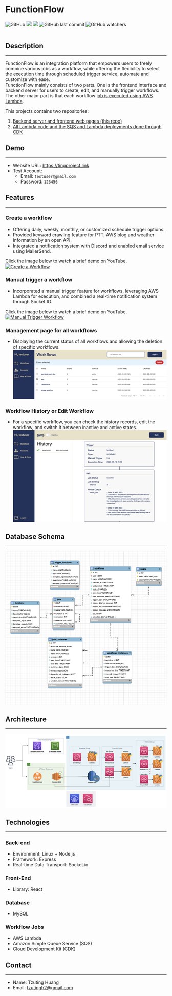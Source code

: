 # FunctionFlow
<div>
  <img alt="GitHub" src="https://img.shields.io/github/license/tzutingspace/functionflow">
  <img src="https://img.shields.io/github/languages/count/tzutingspace/functionflow">
  <img src="https://img.shields.io/github/languages/top/tzutingspace/functionflow">
  <img alt="GitHub last commit" src="https://img.shields.io/github/last-commit/tzutingspace/functionflow">
  <img alt="GitHub watchers" src="https://img.shields.io/github/watchers/tzutingspace/functionflow?style=social">
</div>
<br>

## Description
***
FunctionFlow is an integration platform that empowers users to freely combine various jobs as a workflow, while offering the flexibility to select the execution time through scheduled trigger service, automate and customize with ease.   
FunctionFlow mainly consists of two parts. One is the frontend interface and backend server for users to create, edit, and manually trigger workflows. The other major part is that each workflow [job is executed using AWS Lambda](https://github.com/tzutingspace/functionflow_lambda).

This projects contains two repositories:

1. [Backend server and frontend web pages (this repo) ](https://github.com/tzutingspace/functionflow)
2. [All Lambda code and the SQS and Lambda deployments done through CDK](https://github.com/tzutingspace/functionflow_lambda)
 
## Demo
***
- Website URL: https://tingproject.link
- Test Account:
  - Email: `testuser@gmail.com`  
  - Password: `123456`

## Features
***
### Create a workflow  
- Offering daily, weekly, monthly, or customized schedule trigger options.
- Provided keyword crawling feature for PTT, AWS blog and weather information by an open API.
- Integrated a notification system with Discord and enabled email service using MailerSend.

Click the image below to watch a brief demo on YouTube.  
[![Create a Workflow](https://img.youtube.com/vi/30GcBc9nyIo/0.jpg)](https://www.youtube.com/watch?v=30GcBc9nyIo)  

### Manual trigger a workflow 
- Incorporated a manual trigger feature for workflows, leveraging AWS Lambda for execution, and combined a real-time notification system through Socket.IO.

Click the image below to watch a brief demo on YouTube.
[![Manual Trigger Workflow](https://img.youtube.com/vi/T-Qi4uiRfh4/0.jpg)](https://www.youtube.com/watch?v=T-Qi4uiRfh4)

### Management page for all workflows
- Displaying the current status of all workflows and allowing the deletion of specific workflows.  
![image](./images/all_workflows.png)

### Workflow History or Edit Workflow 
- For a specific workflow, you can check the history records, edit the workflow, and switch it between inactive and active states.
![image](./images/workflow_history.png)



## Database Schema 
***
![image](./images/sql_db_schema.png)
## Architecture 
***
![image](./images/architecture.png)

## Technologies
***
### Back-end
- Environment: Linux + Node.js
- Framework: Express
- Real-time Data Transport: Socket.io

### Front-End
- Library: React

### Database
- MySQL

### Workflow Jobs 
- AWS Lambda
- Amazon Simple Queue Service (SQS) 
- Cloud Development Kit (CDK)

## Contact 
***
- Name: Tzuting Huang  
- Email: tzutingh2@gmail.com
